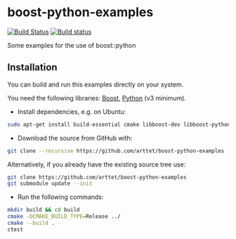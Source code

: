 # boost-python-examples

[![Build Status](https://travis-ci.org/arttet/boost-python-examples.svg?branch=master)](https://travis-ci.org/arttet/boost-python-examples)
[![Build status](https://ci.appveyor.com/api/projects/status/p9kv4kq0obj1x87q?svg=true)](https://ci.appveyor.com/project/arttet/boost-python-examples)

Some examples for the use of boost::python

## Installation

You can build and run this examples directly on your system.

You need the following libraries:
<a href="https://www.boost.org/" target="_blank">Boost</a>,
<a href="https://www.python.org/" target="_blank">Python</a> (v3 minimum).

* Install dependencies, e.g. on Ubuntu:
```sh
sudo apt-get install build-essential cmake libboost-dev libboost-python-dev python3
```

* Download the source from GitHub with:

```sh
git clone --recursive https://github.com/arttet/boost-python-examples
```

Alternatively, if you already have the existing source tree use:
```sh
git clone https://github.com/arttet/boost-python-examples
git submodule update --init
```

* Run the following commands:

```sh
mkdir build && cd build
cmake -DCMAKE_BUILD_TYPE=Release ../
cmake --build .
ctest
```
